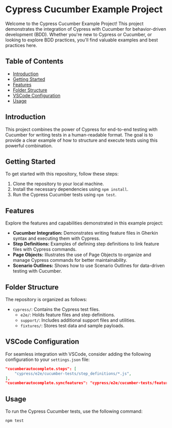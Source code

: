 # Cypress Cucumber Example Project

Welcome to the Cypress Cucumber Example Project! This project demonstrates the integration of Cypress with Cucumber for behavior-driven development (BDD). Whether you're new to Cypress or Cucumber, or looking to explore BDD practices, you'll find valuable examples and best practices here.

## Table of Contents

- [Introduction](#introduction)
- [Getting Started](#getting-started)
- [Features](#features)
- [Folder Structure](#folder-structure)
- [VSCode Configuration](#vscode-configuration)
- [Usage](#usage)


## Introduction

This project combines the power of Cypress for end-to-end testing with Cucumber for writing tests in a human-readable format. The goal is to provide a clear example of how to structure and execute tests using this powerful combination.

## Getting Started

To get started with this repository, follow these steps:

1. Clone the repository to your local machine.
2. Install the necessary dependencies using `npm install`.
3. Run the Cypress Cucumber tests using `npm test`.

## Features

Explore the features and capabilities demonstrated in this example project:

- **Cucumber Integration:** Demonstrates writing feature files in Gherkin syntax and executing them with Cypress.
- **Step Definitions:** Examples of defining step definitions to link feature files with Cypress commands.
- **Page Objects:** Illustrates the use of Page Objects to organize and manage Cypress commands for better maintainability.
- **Scenario Outlines:** Shows how to use Scenario Outlines for data-driven testing with Cucumber.

## Folder Structure

The repository is organized as follows:

- `cypress/`: Contains the Cypress test files.
  - `e2e/`: Holds feature files and step definitions.
  - `support/`: Includes additional support files and utilities.
  - `fixtures/`: Stores test data and sample payloads.

## VSCode Configuration

For seamless integration with VSCode, consider adding the following configuration to your `settings.json` file:

```json
"cucumberautocomplete.steps": [
    "cypress/e2e/cucumber-tests/step_definitions/*.js",
],
"cucumberautocomplete.syncfeatures": "cypress/e2e/cucumber-tests/features/*feature",
```
## Usage

To run the Cypress Cucumber tests, use the following command:

```bash
npm test

